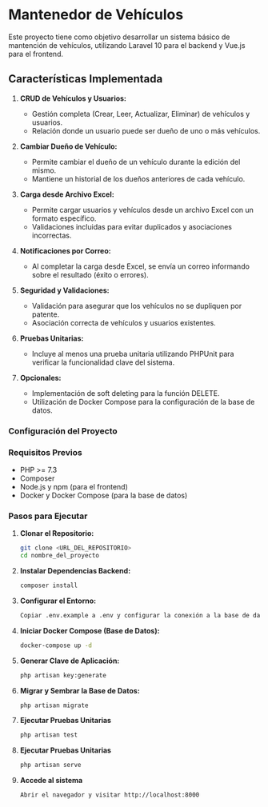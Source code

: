 # Mantenedor de Vehículos

Este proyecto tiene como objetivo desarrollar un sistema básico de mantención de vehículos, utilizando Laravel 10 para el backend y Vue.js para el frontend.

## Características Implementada

1. **CRUD de Vehículos y Usuarios:**

    - Gestión completa (Crear, Leer, Actualizar, Eliminar) de vehículos y usuarios.
    - Relación donde un usuario puede ser dueño de uno o más vehículos.

2. **Cambiar Dueño de Vehículo:**

    - Permite cambiar el dueño de un vehículo durante la edición del mismo.
    - Mantiene un historial de los dueños anteriores de cada vehículo.

3. **Carga desde Archivo Excel:**

    - Permite cargar usuarios y vehículos desde un archivo Excel con un formato específico.
    - Validaciones incluidas para evitar duplicados y asociaciones incorrectas.

4. **Notificaciones por Correo:**

    - Al completar la carga desde Excel, se envía un correo informando sobre el resultado (éxito o errores).

5. **Seguridad y Validaciones:**

    - Validación para asegurar que los vehículos no se dupliquen por patente.
    - Asociación correcta de vehículos y usuarios existentes.

6. **Pruebas Unitarias:**

    - Incluye al menos una prueba unitaria utilizando PHPUnit para verificar la funcionalidad clave del sistema.

7. **Opcionales:**
    - Implementación de soft deleting para la función DELETE.
    - Utilización de Docker Compose para la configuración de la base de datos.

### Configuración del Proyecto

### Requisitos Previos

-   PHP >= 7.3
-   Composer
-   Node.js y npm (para el frontend)
-   Docker y Docker Compose (para la base de datos)

### Pasos para Ejecutar

1. **Clonar el Repositorio:**

    ```bash
    git clone <URL_DEL_REPOSITORIO>
    cd nombre_del_proyecto

    ```

2. **Instalar Dependencias Backend:**

    ```bash
    composer install

    ```

3. **Configurar el Entorno:**

    ```bash
    Copiar .env.example a .env y configurar la conexión a la base de datos y el envío de correo SMTP.

    ```

4. **Iniciar Docker Compose (Base de Datos):**

    ```bash
    docker-compose up -d

    ```

5. **Generar Clave de Aplicación:**

    ```bash
    php artisan key:generate

    ```

6. **Migrar y Sembrar la Base de Datos:**

    ```bash
    php artisan migrate

    ```

7. **Ejecutar Pruebas Unitarias**

    ```bash
    php artisan test

    ```

8. **Ejecutar Pruebas Unitarias**

    ```bash
    php artisan serve

    ```

9. **Accede al sistema**
    ```bash
    Abrir el navegador y visitar http://localhost:8000



    ```
